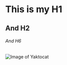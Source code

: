 # This is my H1
## And H2
###### And H6

![Image of Yaktocat](https://octodex.github.com/images/yaktocat.png)
